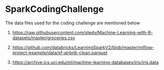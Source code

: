 # SparkCodingChallenge

The data files used for the coding challenge are mentioned below

1. https://raw.githubusercontent.com/stedy/Machine-Learning-with-R-datasets/master/groceries.csv

2. https://github.com/databricks/LearningSparkV2/blob/master/mlflow-project-example/data/sf-airbnb-clean.parquet

3. https://archive.ics.uci.edu/ml/machine-learning-databases/iris/iris.data